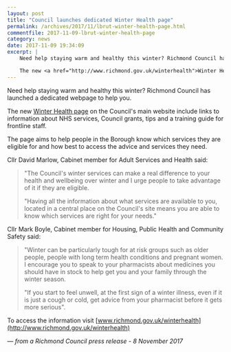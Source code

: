 ```yaml
---
layout: post
title: "Council launches dedicated Winter Health page"
permalink: /archives/2017/11/lbrut-winter-health-page.html
commentfile: 2017-11-09-lbrut-winter-health-page
category: news
date: 2017-11-09 19:34:09
excerpt: |
    Need help staying warm and healthy this winter? Richmond Council has launched a dedicated webpage to help you.

    The new <a href="http://www.richmond.gov.uk/winterhealth">Winter Health page</a> on the Council's main website include links to information about NHS services, Council grants, tips and a training guide for frontline staff.
---
```


Need help staying warm and healthy this winter? Richmond Council has launched a dedicated webpage to help you.

The new [Winter Health page](http://www.richmond.gov.uk/winterhealth) on the Council's main website include links to information about NHS services, Council grants, tips and a training guide for frontline staff.

The page aims to help people in the Borough know which services they are eligible for and how best to access the advice and services they need.

Cllr David Marlow, Cabinet member for Adult Services and Health said:

> "The Council's winter services can make a real difference to your health and wellbeing over winter and I urge people to take advantage of it if they are eligible.
> 
>  "Having all the information about what services are available to you, located in a central place on the Council's site means you are able to know which services are right for your needs."
> 
> 
 Cllr Mark Boyle, Cabinet member for Housing, Public Health and Community Safety said:

> "Winter can be particularly tough for at risk groups such as older people, people with long term health conditions and pregnant women. I encourage you to speak to your pharmacists about medicines you should have in stock to help get you and your family through the winter season.
> 
>  "If you start to feel unwell, at the first sign of a winter illness, even if it is just a cough or cold, get advice from your pharmacist before it gets more serious".
> 
 To access the information visit [www.richmond.gov.uk/winterhealth](http://www.richmond.gov.uk/winterhealth)

<cite>— from a Richmond Council press release - 8 November 2017</cite>
